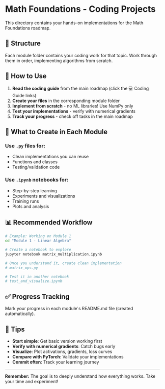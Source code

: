 # Math Foundations - Coding Projects

This directory contains your hands-on implementations for the Math Foundations roadmap.

## 📁 Structure

Each module folder contains your coding work for that topic. Work through them in order, implementing algorithms from scratch.

## 📝 How to Use

1. **Read the coding guide** from the main roadmap (click the 💻 Coding Guide links)
2. **Create your files** in the corresponding module folder
3. **Implement from scratch** - no ML libraries! Use NumPy only
4. **Test your implementations** - verify with numerical gradients
5. **Track your progress** - check off tasks in the main roadmap

## 🎯 What to Create in Each Module

### Use `.py` files for:
- Clean implementations you can reuse
- Functions and classes
- Testing/validation code

### Use `.ipynb` notebooks for:
- Step-by-step learning
- Experiments and visualizations
- Training runs
- Plots and analysis

## 📊 Recommended Workflow

```bash
# Example: Working on Module 1
cd "Module 1 - Linear Algebra"

# Create a notebook to explore
jupyter notebook matrix_multiplication.ipynb

# Once you understand it, create clean implementation
# matrix_ops.py

# Test it in another notebook
# test_and_visualize.ipynb
```

## ✅ Progress Tracking

Mark your progress in each module's README.md file (created automatically).

## 🚀 Tips

- **Start simple**: Get basic version working first
- **Verify with numerical gradients**: Catch bugs early
- **Visualize**: Plot activations, gradients, loss curves
- **Compare with PyTorch**: Validate your implementations
- **Commit often**: Track your learning journey

---

**Remember:** The goal is to deeply understand how everything works. Take your time and experiment!
